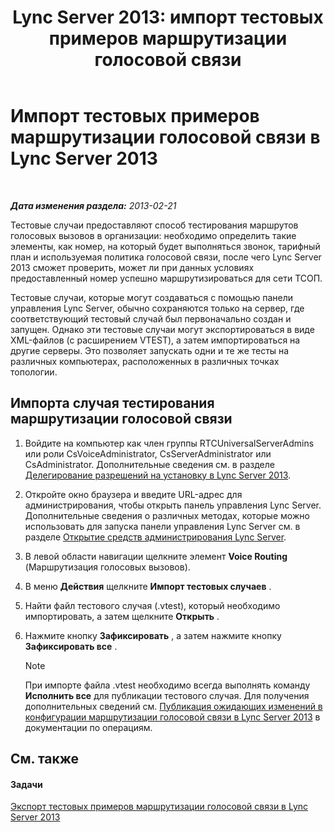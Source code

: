 ﻿---
title: 'Lync Server 2013: импорт тестовых примеров маршрутизации голосовой связи'
TOCTitle: Импорт тестовых примеров маршрутизации голосовой связи
ms:assetid: 6546e24c-9ad2-428b-92b2-63948ed0f884
ms:mtpsurl: https://technet.microsoft.com/ru-ru/library/Gg398460(v=OCS.15)
ms:contentKeyID: 49309984
ms.date: 05/19/2016
mtps_version: v=OCS.15
ms.translationtype: HT
---

# Импорт тестовых примеров маршрутизации голосовой связи в Lync Server 2013

 

_**Дата изменения раздела:** 2013-02-21_

Тестовые случаи предоставляют способ тестирования маршрутов голосовых вызовов в организации: необходимо определить такие элементы, как номер, на который будет выполняться звонок, тарифный план и используемая политика голосовой связи, после чего Lync Server 2013 сможет проверить, может ли при данных условиях предоставленный номер успешно маршрутизироваться для сети ТСОП.

Тестовые случаи, которые могут создаваться с помощью панели управления Lync Server, обычно сохраняются только на сервер, где соответствующий тестовый случай был первоначально создан и запущен. Однако эти тестовые случаи могут экспортироваться в виде XML-файлов (с расширением VTEST), а затем импортироваться на другие серверы. Это позволяет запускать одни и те же тесты на различных компьютерах, расположенных в различных точках топологии.

## Импорта случая тестирования маршрутизации голосовой связи

1.  Войдите на компьютер как член группы RTCUniversalServerAdmins или роли CsVoiceAdministrator, CsServerAdministrator или CsAdministrator. Дополнительные сведения см. в разделе [Делегирование разрешений на установку в Lync Server 2013](lync-server-2013-delegate-setup-permissions.md).

2.  Откройте окно браузера и введите URL-адрес для администрирования, чтобы открыть панель управления Lync Server. Дополнительные сведения о различных методах, которые можно использовать для запуска панели управления Lync Server см. в разделе [Открытие средств администрирования Lync Server](lync-server-2013-open-lync-server-administrative-tools.md).

3.  В левой области навигации щелкните элемент **Voice Routing** (Маршрутизация голосовых вызовов).

4.  В меню **Действия** щелкните **Импорт тестовых случаев** .

5.  Найти файл тестового случая (.vtest), который необходимо импортировать, а затем щелкните **Открыть** .

6.  Нажмите кнопку **Зафиксировать** , а затем нажмите кнопку **Зафиксировать все** .
    
    > [!note]  
    > При импорте файла .vtest необходимо всегда выполнять команду <strong>Исполнить все</strong> для публикации тестового случая. Для получения дополнительных сведений см. <a href="lync-server-2013-publish-pending-changes-to-the-voice-routing-configuration.md">Публикация ожидающих изменений в конфигурации маршрутизации голосовой связи в Lync Server 2013</a> в документации по операциям.

## См. также

#### Задачи

[Экспорт тестовых примеров маршрутизации голосовой связи в Lync Server 2013](lync-server-2013-export-voice-routing-test-cases.md)

